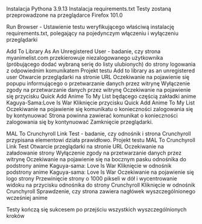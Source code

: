Instalacja Pythona 3.9.13
Instalacja requirements.txt
Testy zostaną przeprowadzone na przeglądarce Firefox 101.0

Run Browser - Ustawienie testu weryfikującego właściwą instalację requirements.txt, polegający na pojedynczym włączeniu i wyłączeniu przeglądarki


Add To Library As An Unregistered User - badanie, czy strona myanimelist.com przekierowuje niezalogowanego użytkownika (próbującego dodać wybraną serię do listy ulubionych) do strony logowania z odpowiednim komunikatem 
    Projekt testu Add to library as an unregistered user 
      Otwarcie przeglądarki na stronie URL 
      Oczekiwanie na pojawienie się popupu informującego o przetwarzanie danych przez witrynę
      Wyłączenie zgody na przetwarzanie danych przez witrynę 
      Oczekiwanie na pojawienie się przycisku Quick Add Anime To My List będącego częścią zakładki anime Kaguya-Sama:Love Is War
      Kliknięcie przycisku Quick Add Anime To My List
      Oczekiwanie na pojawienie się komunikatu o konieczności zalogowania się by kontynuować
      Strona powinna zawierać komunikat o konieczności zalogowania się by kontynuować
      Zamknięcie przeglądarki.

MAL To Crunchyroll Link Test - badanie, czy odnośnik i strona Crunchyroll przypisana elementowi działa prawidłowo.
      Projekt testu MAL To Crunchyroll Link Test 
        Otwarcie przeglądarki na stronie URL 
        Oczekiwanie na załadowanie strony 
        Wyłączenie zgody na przetwarzanie danych przez witrynę
        Oczekiwanie na pojawienie się na bocznym pasku odnośnika do podstrony anime Kaguya-sama: Love Is War 
        Kliknięcie w odnośnik podstrony anime Kaguya-sama: Love Is War 
        Oczekiwanie na pojawienie się logo strony
        Przewinięcie strony o 1000 pikseli w dół i wycentrowanie widoku na przycisku odnośnika do strony Crunchyroll 
        Kliknięcie w odnośnik Crunchyroll 
        Sprawdzenie, czy strona zawiera nagłówek wyszczególnionego wcześniej anime
        
Testy kończą się sukcesem po przejściu wszystkich wyszczególnionych kroków
